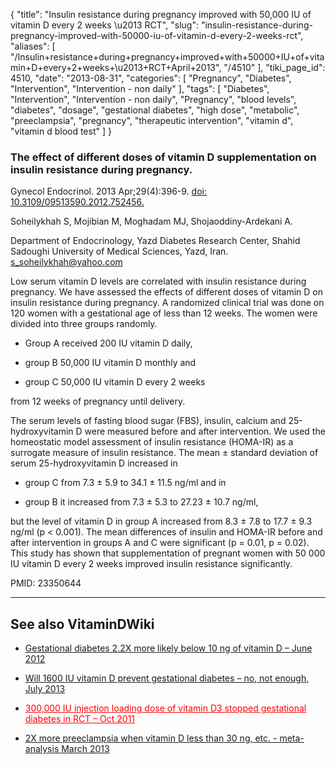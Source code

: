{
    "title": "Insulin resistance during pregnancy improved with 50,000 IU of vitamin D every 2 weeks \u2013 RCT",
    "slug": "insulin-resistance-during-pregnancy-improved-with-50000-iu-of-vitamin-d-every-2-weeks-rct",
    "aliases": [
        "/Insulin+resistance+during+pregnancy+improved+with+50000+IU+of+vitamin+D+every+2+weeks+\u2013+RCT+April+2013",
        "/4510"
    ],
    "tiki_page_id": 4510,
    "date": "2013-08-31",
    "categories": [
        "Pregnancy",
        "Diabetes",
        "Intervention",
        "Intervention - non daily"
    ],
    "tags": [
        "Diabetes",
        "Intervention",
        "Intervention - non daily",
        "Pregnancy",
        "blood levels",
        "diabetes",
        "dosage",
        "gestational diabetes",
        "high dose",
        "metabolic",
        "preeclampsia",
        "pregnancy",
        "therapeutic intervention",
        "vitamin d",
        "vitamin d blood test"
    ]
}


### The effect of different doses of vitamin D supplementation on insulin resistance during pregnancy.

Gynecol Endocrinol. 2013 Apr;29(4):396-9. [doi: 10.3109/09513590.2012.752456.](https://doi.org/10.3109/09513590.2012.752456.)

Soheilykhah S, Mojibian M, Moghadam MJ, Shojaoddiny-Ardekani A.

Department of Endocrinology, Yazd Diabetes Research Center, Shahid Sadoughi University of Medical Sciences, Yazd, Iran. s_soheilykhah@yahoo.com

Low serum vitamin D levels are correlated with insulin resistance during pregnancy. We have assessed the effects of different doses of vitamin D on insulin resistance during pregnancy. A randomized clinical trial was done on 120 women with a gestational age of less than 12 weeks. The women were divided into three groups randomly. 

* Group A received 200 IU vitamin D daily, 

* group B 50,000 IU vitamin D monthly and 

* group C 50,000 IU vitamin D every 2 weeks 

from 12 weeks of pregnancy until delivery. 

The serum levels of fasting blood sugar (FBS), insulin, calcium and 25-hydroxyvitamin D were measured before and after intervention. We used the homeostatic model assessment of insulin resistance (HOMA-IR) as a surrogate measure of insulin resistance. The mean ± standard deviation of serum 25-hydroxyvitamin D increased in 

* group C from 7.3 ± 5.9 to 34.1 ± 11.5 ng/ml and in 

* group B it increased from 7.3 ± 5.3 to 27.23 ± 10.7 ng/ml, 

but the level of vitamin D in group A increased from 8.3 ± 7.8 to 17.7 ± 9.3 ng/ml (p < 0.001). The mean differences of insulin and HOMA-IR before and after intervention in groups A and C were significant (p = 0.01, p = 0.02). This study has shown that supplementation of pregnant women with 50 000 IU vitamin D every 2 weeks improved insulin resistance significantly.

PMID:     23350644

---

## See also VitaminDWiki

* [Gestational diabetes 2.2X more likely below 10 ng of vitamin D – June 2012](/posts/gestational-diabetes-22x-more-likely-below-10-ng-of-vitamin-d)

* [Will 1600 IU vitamin D prevent gestational diabetes – no, not enough, July 2013](/posts/will-1600-iu-vitamin-d-prevent-gestational-diabetes-no-not-enough)

* <a href="/posts/300000-iu-injection-loading-dose-of-vitamin-d3-stopped-gestational-diabetes-in-rct" style="color: red; text-decoration: underline;" title="This post/category does not exist yet: 300,000 IU injection loading dose of vitamin D3 stopped gestational diabetes in RCT – Oct 2011">300,000 IU injection loading dose of vitamin D3 stopped gestational diabetes in RCT – Oct 2011</a>

* [2X more preeclampsia when vitamin D less than 30 ng, etc. - meta-analysis March 2013](/posts/2x-more-preeclampsia-when-vitamin-d-less-than-30-ng-etc-meta-analysis)